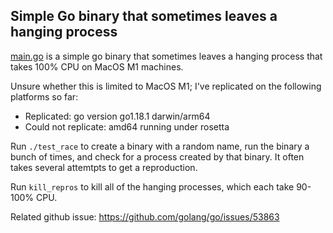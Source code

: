 ## Simple Go binary that sometimes leaves a hanging process

[main.go](main.go) is a simple go binary that sometimes leaves a hanging process that takes 100% CPU on
MacOS M1 machines.

Unsure whether this is limited to MacOS M1; I've replicated on the following platforms so far:

- Replicated: go version go1.18.1 darwin/arm64
- Could not replicate: amd64 running under rosetta

Run `./test_race` to create a binary with a random name, run the binary a bunch of times, and check for a process
created by that binary. It often takes several attemtpts to get a reproduction.

Run `kill_repros` to kill all of the hanging processes, which each take 90-100% CPU.

Related github issue: https://github.com/golang/go/issues/53863
